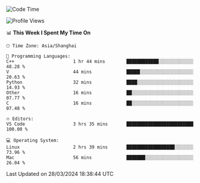 <!--START_SECTION:waka-->
![Code Time](http://img.shields.io/badge/Code%20Time-371%20hrs%206%20mins-blue)

![Profile Views](http://img.shields.io/badge/Profile%20Views-11-blue)

📊 **This Week I Spent My Time On** 

```text
🕑︎ Time Zone: Asia/Shanghai

💬 Programming Languages: 
C++                      1 hr 44 mins        ████████████░░░░░░░░░░░░░   48.28 % 
V                        44 mins             █████░░░░░░░░░░░░░░░░░░░░   20.63 % 
Python                   32 mins             ████░░░░░░░░░░░░░░░░░░░░░   14.93 % 
Other                    16 mins             ██░░░░░░░░░░░░░░░░░░░░░░░   07.77 % 
C                        16 mins             ██░░░░░░░░░░░░░░░░░░░░░░░   07.48 % 

🔥 Editors: 
VS Code                  3 hrs 35 mins       █████████████████████████   100.00 % 

💻 Operating System: 
Linux                    2 hrs 39 mins       ██████████████████░░░░░░░   73.96 % 
Mac                      56 mins             ███████░░░░░░░░░░░░░░░░░░   26.04 % 
```


 Last Updated on 28/03/2024 18:38:44 UTC
<!--END_SECTION:waka-->

